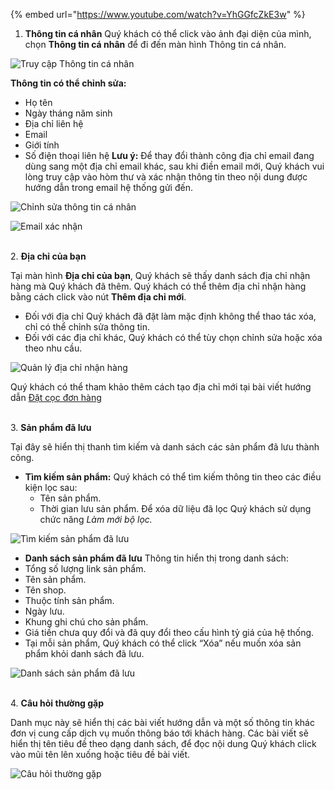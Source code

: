 
{% embed url="https://www.youtube.com/watch?v=YhGGfcZkE3w" %}

1. **Thông tin cá nhân**
Quý khách có thể click vào ảnh đại diện của mình, chọn **Thông tin cá nhân** để đi đến màn hình Thông tin cá nhân. 

![Truy cập Thông tin cá nhân](https://user-images.githubusercontent.com/73226975/103864938-03270d80-50f6-11eb-9b6f-b13503744302.png)

**Thông tin có thể chỉnh sửa:**
+ Họ tên
+ Ngày tháng năm sinh
+ Địa chỉ liên hệ
+ Email
+ Giới tính
+ Số điện thoại liên hệ
**Lưu ý:**
Để thay đổi thành công địa chỉ email đang dùng sang một địa chỉ email khác, sau khi điền email mới, Quý khách vui lòng truy cập vào hòm thư và xác nhận thông tin theo nội dung được hướng dẫn trong email hệ thống gửi đến.


![Chỉnh sửa thông tin cá nhân](https://user-images.githubusercontent.com/73226975/103864946-04f0d100-50f6-11eb-80ce-f4edc5ee515b.png)

![Email xác nhận](https://user-images.githubusercontent.com/73226975/104561388-e94b7480-5679-11eb-9daf-c489d87f4367.png)

  \
2. **Địa chỉ của bạn**

Tại màn hình **Địa chỉ của bạn**, Quý khách sẽ thấy danh sách địa chỉ nhận hàng mà Quý khách đã thêm. Quý khách có thể thêm địa chỉ nhận hàng bằng cách click vào nút **Thêm địa chỉ mới**.

- Đối với địa chỉ Quý khách đã đặt làm mặc định không thể thao tác xóa, chỉ có thể chỉnh sửa thông tin. 
- Đối với các địa chỉ khác, Quý khách có thể tùy chọn chỉnh sửa hoặc xóa theo nhu cầu.

![Quản lý địa chỉ nhận hàng](https://user-images.githubusercontent.com/73226975/104695584-94723180-573f-11eb-9431-ba51a9422123.png)

Quý khách có thể tham khảo thêm cách tạo địa chỉ mới tại bài viết hướng dẫn [Đặt cọc đơn hàng](https://hd.gobiz.vn/m2/customers-order/datcoc)

  \
3. **Sản phẩm đã lưu**

Tại đây sẽ hiển thị thanh tìm kiếm và danh sách các sản phẩm đã lưu thành công.

- **Tìm kiếm sản phẩm:**
Quý khách có thể tìm kiếm thông tin theo các điều kiện lọc sau:
  - Tên sản phẩm.
  - Thời gian lưu sản phẩm.
Để xóa dữ liệu đã lọc Quý khách sử dụng chức năng *Làm mới bộ lọc.*

![Tìm kiếm sản phẩm đã lưu](https://user-images.githubusercontent.com/73226975/104710569-d062c200-5752-11eb-8a7c-942729a80e7b.png)

- **Danh sách sản phẩm đã lưu**
Thông tin hiển thị trong danh sách:
- Tổng số lượng link sản phẩm.
- Tên sản phẩm.
- Tên shop.
- Thuộc tính sản phẩm.
- Ngày lưu.
- Khung ghi chú cho sản phẩm.
- Giá tiền chưa quy đổi và đã quy đổi theo cấu hình tỷ giá của hệ thống.
- Tại mỗi sản phẩm, Quý khách có thể click “Xóa” nếu muốn xóa sản phẩm khỏi danh sách đã lưu.

![Danh sách sản phẩm đã lưu](https://user-images.githubusercontent.com/73226975/104710873-2df70e80-5753-11eb-94d7-c83ca06ab265.png)

  \
4. **Câu hỏi thường gặp**

Danh mục này sẽ hiển thị các bài viết hướng dẫn và một số thông tin khác đơn vị cung cấp dịch vụ muốn thông báo tới khách hàng.
Các bài viết sẽ hiển thị tên tiêu đề theo dạng danh sách, để đọc nội dung Quý khách click vào mũi tên lên xuống hoặc tiêu đề bài viết.

![Câu hỏi thường gặp](https://user-images.githubusercontent.com/73226975/104713480-84198100-5756-11eb-882e-a69df3e24415.png)

